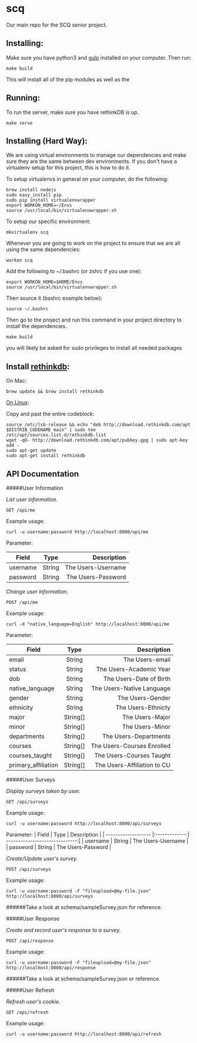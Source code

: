 # scq
Our main repo for the SCQ senior project.

## Installing:

Make sure you have python3 and [gulp](https://github.com/gulpjs/gulp/blob/master/docs/getting-started.md) installed on your computer. Then run:

```
make build
```

This will install all of the pip modules as well as the

## Running:

To run the server, make sure you have rethinkDB is up.

```
make serve
```

## Installing (Hard Way):
We are using virtual environments to manage our dependencies and make sure they are the same between dev environments. If you don't have a virtualenv setup for this project, this is how to do it.

To setup virtualenvs in general on your computer, do the following:
```
brew install nodejs
sudo easy_install pip
sudo pip install virtualenvwrapper
export WORKON_HOME=~/Envs
source /usr/local/bin/virtualenvwrapper.sh
```

To setup our specific environment:
```
mkvirtualenv scq
```

Whenever you are going to work on the project to ensure that we are all using the same dependencies:
```
workon scq
```

Add the following to ~/.bashrc (or zshrc if you use one):

```
export WORKON_HOME=$HOME/Envs
source /usr/local/bin/virtualenvwrapper.sh
```

Then source it (bashrc example below):
```
source ~/.bashrc
```

Then go to the project and run this command in your project directory to install the dependencies.
```
make build
```
you will likely be asked for sudo privileges to install all needed packages

## Install [rethinkdb]( https://rethinkdb.com/docs/install/):

On Mac:

```
brew update && brew install rethinkdb
```

[On Linux](https://www.rethinkdb.com/docs/install/ubuntu/):

Copy and past the entire codeblock:

```
source /etc/lsb-release && echo "deb http://download.rethinkdb.com/apt $DISTRIB_CODENAME main" | sudo tee /etc/apt/sources.list.d/rethinkdb.list
wget -qO- http://download.rethinkdb.com/apt/pubkey.gpg | sudo apt-key add -
sudo apt-get update
sudo apt-get install rethinkdb
```

## API Documentation

#####User Information

_List user information._
```
GET /api/me
```
Example usage:
```
curl -u username:password http://localhost:8000/api/me
```
Parameter:

| Field               | Type          | Description                    |
| ------------------- |:-------------:| ------------------------------:|
| username            | String        | The Users-Username             |
| password            | String        | The Users-Password             |

_Change user information._
```
POST /api/me
```
Example usage:
```
curl -d "native_language=English" http://localhost:8000/api/me
```
Parameter:

| Field               | Type          | Description                    |
| ------------------- |:-------------:| ------------------------------:|
| email               | String        | The Users-email                |
| status              | String        | The Users-Academic Year        |
| dob                 | String        | The Users-Date of Birth        |
| native_language     | String        | The Users-Native Language      |
| gender              | String        | The Users-Gender               |
| ethnicity           | String        | The Users-Ethnicty             |
| major               | String[]      | The Users-Major                |
| minor               | String[]      | The Users-Minor                |
| departments         | String[]      | The Users-Departments          |
| courses             | String[]      | The Users-Courses Enrolled     |
| courses_taught      | String[]      | The Users-Courses Taught       |
| primary_affiliation | String[]      | The Users-Affiliation to CU    |

#####User Surveys

_Display surveys taken by user._
```
GET /api/surveys
```
Example usage:
```
curl -u username:password http://localhost:8000/api/surveys
```
Parameter:
| Field               | Type          | Description                    |
| ------------------- |:-------------:| ------------------------------:|
| username            | String        | The Users-Username             |
| password            | String        | The Users-Password             |

_Create/Update user's survey._
```
POST /api/surveys
```
Example usage:
```
curl -u username:password -F "fileupload=@my-file.json" http://localhost:8000/api/surveys
```
######Take a look at schema/sampleSurvey.json for reference.

#####User Response

_Create and record user's response to a survey._
```
POST /api/response
```
Example usage:
```
curl -u username:password -F "fileupload=@my-file.json" http://localhost:8000/api/response
```
######Take a look at schema/sampleSurvey.json or reference.

#####User Refresh

_Refresh user's cookie._
```
GET /api/refresh
```
Example usage:
```
curl -u username:password http://localhost:8000/api/refresh
```
